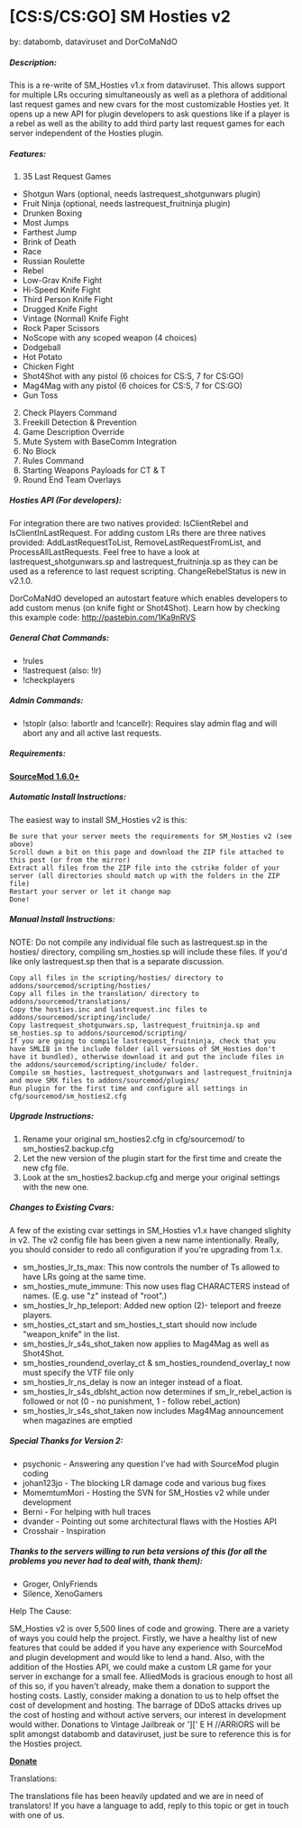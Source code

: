 # [CS:S/CS:GO] SM Hosties v2 #
by: databomb, dataviruset and DorCoMaNdO

##### Description:

This is a re-write of SM_Hosties v1.x from dataviruset. This allows support for multiple LRs occuring simultaneously as well as a plethora of additional last request games and new cvars for the most customizable Hosties yet.
It opens up a new API for plugin developers to ask questions like if a player is a rebel as well as the ability to add third party last request games for each server independent of the Hosties plugin.

##### Features:

1. 35 Last Request Games
 + Shotgun Wars (optional, needs lastrequest_shotgunwars plugin)
 + Fruit Ninja (optional, needs lastrequest_fruitninja plugin)
 + Drunken Boxing
 + Most Jumps
 + Farthest Jump
 + Brink of Death
 + Race
 + Russian Roulette
 + Rebel
 + Low-Grav Knife Fight
 + Hi-Speed Knife Fight
 + Third Person Knife Fight
 + Drugged Knife Fight
 + Vintage (Normal) Knife Fight
 + Rock Paper Scissors
 + NoScope with any scoped weapon (4 choices)
 + Dodgeball
 + Hot Potato
 + Chicken Fight
 + Shot4Shot with any pistol (6 choices for CS:S, 7 for CS:GO)
 + Mag4Mag with any pistol (6 choices for CS:S, 7 for CS:GO)
 + Gun Toss
2. Check Players Command
3. Freekill Detection & Prevention
4. Game Description Override
5. Mute System with BaseComm Integration
6. No Block
7. Rules Command
8. Starting Weapons Payloads for CT & T
9. Round End Team Overlays

##### Hosties API (For developers):

For integration there are two natives provided: IsClientRebel and IsClientInLastRequest.
For adding custom LRs there are three natives provided: AddLastRequestToList, RemoveLastRequestFromList, and ProcessAllLastRequests.
Feel free to have a look at lastrequest_shotgunwars.sp and lastrequest_fruitninja.sp as they can be used as a reference to last request scripting.
ChangeRebelStatus is new in v2.1.0.

DorCoMaNdO developed an autostart feature which enables developers to add custom menus (on knife fight or Shot4Shot). Learn how by checking this example code:
http://pastebin.com/1Ka9nRVS

##### General Chat Commands:
+ !rules
+ !lastrequest (also: !lr)
+ !checkplayers

##### Admin Commands:
+ !stoplr (also: !abortlr and !cancellr): Requires slay admin flag and will abort any and all active last requests.

##### Requirements:
[**SourceMod 1.6.0+**](http://www.sourcemod.net/snapshots.php)

##### Automatic Install Instructions:
The easiest way to install SM_Hosties v2 is this:

    Be sure that your server meets the requirements for SM_Hosties v2 (see above)
    Scroll down a bit on this page and download the ZIP file attached to this post (or from the mirror)
    Extract all files from the ZIP file into the cstrike folder of your server (all directories should match up with the folders in the ZIP file)
    Restart your server or let it change map
    Done!

##### Manual Install Instructions:
NOTE: Do not compile any individual file such as lastrequest.sp in the hosties/ directory, compiling sm_hosties.sp will include these files.
If you'd like only lastrequest.sp then that is a separate discussion.

    Copy all files in the scripting/hosties/ directory to addons/sourcemod/scripting/hosties/
    Copy all files in the translation/ directory to addons/sourcemod/translations/
    Copy the hosties.inc and lastrequest.inc files to addons/sourcemod/scripting/include/
    Copy lastrequest_shotgunwars.sp, lastrequest_fruitninja.sp and sm_hosties.sp to addons/sourcemod/scripting/
    If you are going to compile lastrequest_fruitninja, check that you have SMLIB in the include folder (all versions of SM_Hosties don't have it bundled), otherwise download it and put the include files in the addons/sourcemod/scripting/include/ folder.
    Compile sm_hosties, lastrequest_shotgunwars and lastrequest_fruitninja and move SMX files to addons/sourcemod/plugins/
    Run plugin for the first time and configure all settings in cfg/sourcemod/sm_hosties2.cfg


##### Upgrade Instructions:

1. Rename your original sm_hosties2.cfg in cfg/sourcemod/ to sm_hosties2.backup.cfg
2. Let the new version of the plugin start for the first time and create the new cfg file.
3. Look at the sm_hosties2.backup.cfg and merge your original settings with the new one.

##### Changes to Existing Cvars:

A few of the existing cvar settings in SM_Hosties v1.x have changed slighlty in v2. The v2 config file has been given a new name intentionally.
Really, you should consider to redo all configuration if you're upgrading from 1.x.

+ sm_hosties_lr_ts_max: This now controls the number of Ts allowed to have LRs going at the same time.
+ sm_hosties_mute_immune: This now uses flag CHARACTERS instead of names. (E.g. use "z" instead of "root".)
+ sm_hosties_lr_hp_teleport: Added new option (2)- teleport and freeze players.
+ sm_hosties_ct_start and sm_hosties_t_start should now include "weapon_knife" in the list.
+ sm_hosties_lr_s4s_shot_taken now applies to Mag4Mag as well as Shot4Shot.
+ sm_hosties_roundend_overlay_ct & sm_hosties_roundend_overlay_t now must specify the VTF file only
+ sm_hosties_lr_ns_delay is now an integer instead of a float.
+ sm_hosties_lr_s4s_dblsht_action now determines if sm_lr_rebel_action is followed or not (0 - no punishment, 1 - follow rebel_action)
+ sm_hosties_lr_s4s_shot_taken now includes Mag4Mag announcement when magazines are emptied

##### Special Thanks for Version 2:

+ psychonic - Answering any question I've had with SourceMod plugin coding
+ johan123jo - The blocking LR damage code and various bug fixes
+ MomemtumMori - Hosting the SVN for SM_Hosties v2 while under development
+ Berni - For helping with hull traces
+ dvander - Pointing out some architectural flaws with the Hosties API
+ Crosshair - Inspiration

##### Thanks to the servers willing to run beta versions of this (for all the problems you never had to deal with, thank them):
+ Groger, OnlyFriends
+ Silence, XenoGamers

Help The Cause:

SM_Hosties v2 is over 5,500 lines of code and growing. There are a variety of ways you could help the project.
Firstly, we have a healthy list of new features that could be added if you have any experience with SourceMod and plugin development and would like to lend a hand. Also, with the addition of the Hosties API, we could make a custom LR game for your server in exchange for a small fee. AlliedMods is gracious enough to host all of this so, if you haven't already, make them a donation to support the hosting costs. Lastly, consider making a donation to us to help offset the cost of development and hosting. The barrage of DDoS attacks drives up the cost of hosting and without active servers, our interest in development would wither. Donations to Vintage Jailbreak or '][' E H \/\/ARRiORS will be split amongst databomb and dataviruset, just be sure to reference this is for the Hosties project.

[**Donate**](https://www.paypal.com/cgi-bin/webscr?cmd=_donations&business=VintageJailbreak%40gmail%2ecom&lc=US&item_name=Hosties%20Development%20Fund&item_number=hosties&no_note=0&currency_code=USD&bn=PP%2dDonationsBF%3abtn_donate_SM%2egif%3aNonHostedGuest)

Translations:

The translations file has been heavily updated and we are in need of translators! If you have a language to add, reply to this topic or get in touch with one of us.
